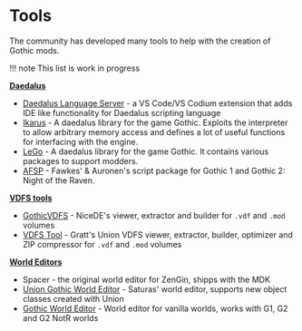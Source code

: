 # Tools
The community has developed many tools to help with the creation of Gothic mods.



!!! note
    This list is work in progress

**[Daedalus](../scripts/)**

 - [Daedalus Language Server](https://github.com/kirides/vscode-daedalus) - a VS Code/VS Codium extension that adds IDE like functionality for Daedalus scripting language
 - [Ikarus](https://github.com/Lehona/Ikarus) - A daedalus library for the game Gothic. Exploits the interpreter to allow arbitrary memory access and defines a lot of useful functions for interfacing with the engine. 
 - [LeGo](https://github.com/Lehona/LeGo) - A daedalus library for the game Gothic. It contains various packages to support modders.
 - [AFSP](https://github.com/auronen/AF-Script-Packet) - Fawkes' & Auronen's script package for Gothic 1 and Gothic 2: Night of the Raven.
 
**[VDFS tools](../general_info/vdfs)**

 - [GothicVDFS](GothicVDFS.md) - NiceDE's viewer, extractor and builder for `.vdf` and `.mod` volumes
 - [VDFS Tool](VDFSTool.md) - Gratt's Union VDFS viewer, extractor, builder, optimizer and ZIP compressor for `.vdf` and `.mod` volumes

**[World Editors](../worlds)**

 - Spacer - the original world editor for ZenGin, shipps with the MDK
 - [Union Gothic World Editor](https://worldofplayers.ru/threads/42322/) - Saturas' world editor, supports new object classes created with Union
 - [Gothic World Editor](https://worldofplayers.ru/threads/40530/) - World editor for vanilla worlds, works with G1, G2 and G2 NotR worlds
